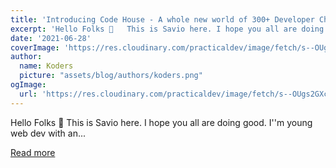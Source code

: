 ```yaml
---
title: 'Introducing Code House - A whole new world of 300+ Developer Cheatsheets 👨‍💻'
excerpt: 'Hello Folks 👋   This is Savio here. I hope you all are doing good. I''m young web dev with an...'
date: '2021-06-28'
coverImage: 'https://res.cloudinary.com/practicaldev/image/fetch/s--OUgs2GXc--/c_imagga_scale,f_auto,fl_progressive,h_420,q_auto,w_1000/https://dev-to-uploads.s3.amazonaws.com/uploads/articles/ugz87bcrn7xilwlzslou.jpeg'
author:
  name: Koders
  picture: "assets/blog/authors/koders.png"
ogImage:
  url: 'https://res.cloudinary.com/practicaldev/image/fetch/s--OUgs2GXc--/c_imagga_scale,f_auto,fl_progressive,h_420,q_auto,w_1000/https://dev-to-uploads.s3.amazonaws.com/uploads/articles/ugz87bcrn7xilwlzslou.jpeg'
---
```


Hello Folks 👋   This is Savio here. I hope you all are doing good. I''m young web dev with an...

[Read more](https://dev.to/saviomartin/introducing-code-house-a-whole-new-world-of-300-developer-cheatsheets-m27)
